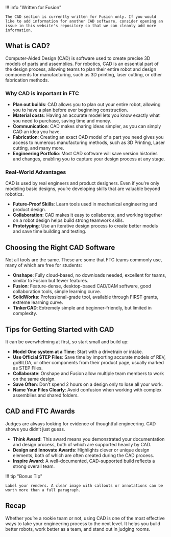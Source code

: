 !!! info "Written for Fusion"

    The CAD section is currently written for Fusion only. If you would like to add information for another CAD software, consider opening an issue in this website's repository so that we can cleanly add more information.

## What is CAD?
Computer-Aided Design (CAD) is software used to create precise 3D models of parts and assemblies. For robotics, CAD is an essential part of the design process, allowing teams to plan their entire robot and design components for manufacturing, such as 3D printing, laser cutting, or other fabrication methods.

### Why CAD is important in FTC
- **Plan out builds**: CAD allows you to plan out your entire robot, allowing you to have a plan before ever beginning construction.  
- **Material costs**: Having an accurate model lets you know exactly what you need to purchase, saving time and money.  
- **Communication**: CAD makes sharing ideas simpler, as you can simply CAD an idea you have.  
- **Fabrication**: Creating an exact CAD model of a part you need gives you access to numerous manufacturing methods, such as 3D Printing, Laser cutting, and many more.  
- **Engineering Portfolio**: Most CAD software will save version histories and changes, enabling you to capture your design process at any stage.

### Real-World Advantages
CAD is used by real engineers and product designers. Even if you're only modeling basic designs, you’re developing skills that are valuable beyond robotics.  

- **Future-Proof Skills**: Learn tools used in mechanical engineering and product design.  
- **Collaboration**: CAD makes it easy to collaborate, and working together on a robot design helps build strong teamwork skills.  
- **Prototyping**: Use an iterative design process to create better models and save time building and testing.

## Choosing the Right CAD Software
Not all tools are the same. These are some that FTC teams commonly use, many of which are free for students:  

- **Onshape**: Fully cloud-based, no downloads needed, excellent for teams, similar to Fusion but fewer features.  
- **Fusion**: Feature-dense, desktop-based CAD/CAM software, good collaboration tools, simple learning curve.  
- **SolidWorks**: Professional-grade tool, available through FIRST grants, extreme learning curve.  
- **TinkerCAD**: Extremely simple and beginner-friendly, but limited in complexity.

## Tips for Getting Started with CAD
It can be overwhelming at first, so start small and build up:  

- **Model One system at a Time**: Start with a drivetrain or intake.  
- **Use Official STEP Files**: Save time by importing accurate models of REV, goBILDA, or other components from their product page, usually marked as STEP Files.  
- **Collaborate**: Onshape and Fusion allow multiple team members to work on the same design.  
- **Save Often**: Don’t spend 2 hours on a design only to lose all your work.  
- **Name Your Files Clearly**: Avoid confusion when working with complex assemblies and shared folders.

## CAD and FTC Awards
Judges are always looking for evidence of thoughtful engineering. CAD shows you didn’t just guess.  

- **Think Award**: This award means you demonstrated your documentation and design process, both of which are supported heavily by CAD.  
- **Design and Innovate Awards**: Highlights clever or unique design elements, both of which are often created during the CAD process.  
- **Inspire Award**: A well-documented, CAD-supported build reflects a strong overall team.

!!! tip "Bonus Tip"

    Label your renders. A clear image with callouts or annotations can be worth more than a full paragraph.

## Recap
Whether you’re a rookie team or not, using CAD is one of the most effective ways to take your engineering process to the next level. It helps you build better robots, work better as a team, and stand out in judging rooms.
